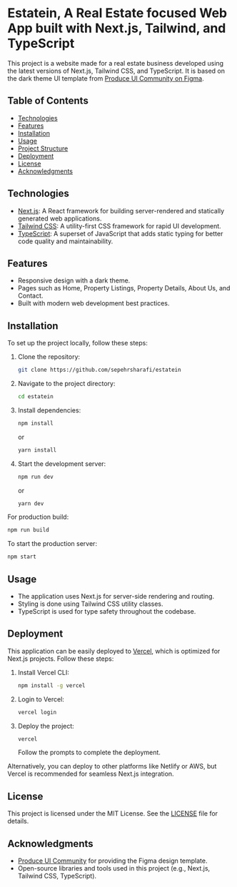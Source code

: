 # Estatein, A Real Estate focused Web App built with Next.js, Tailwind, and TypeScript

This project is a website made for a real estate business developed using the latest versions of Next.js, Tailwind CSS, and TypeScript. It is based on the dark theme UI template from [Produce UI Community on Figma](https://www.figma.com/design/2JqbSdZfePGVO6YZzUA0XM/Real-Estate-Business-Website-UI-Template---Dark-Theme-%7C-Produce-UI--Community-?node-id=45-2&t=XCEmdiEG9VUlzx32-1).

## Table of Contents

- [Technologies](#technologies)
- [Features](#features)
- [Installation](#installation)
- [Usage](#usage)
- [Project Structure](#project-structure)
- [Deployment](#deployment)
- [License](#license)
- [Acknowledgments](#acknowledgments)

## Technologies

- [Next.js](https://nextjs.org/): A React framework for building server-rendered and statically generated web applications.
- [Tailwind CSS](https://tailwindcss.com/): A utility-first CSS framework for rapid UI development.
- [TypeScript](https://www.typescriptlang.org/): A superset of JavaScript that adds static typing for better code quality and maintainability.

## Features

- Responsive design with a dark theme.
- Pages such as Home, Property Listings, Property Details, About Us, and Contact.
- Built with modern web development best practices.

## Installation

To set up the project locally, follow these steps:

1. Clone the repository:

   ```bash
   git clone https://github.com/sepehrsharafi/estatein
   ```

2. Navigate to the project directory:

   ```bash
   cd estatein
   ```

3. Install dependencies:

   ```bash
   npm install
   ```

   or

   ```bash
   yarn install
   ```

4. Start the development server:
   ```bash
   npm run dev
   ```
   or
   ```bash
   yarn dev
   ```

For production build:

```bash
npm run build
```

To start the production server:

```bash
npm start
```

## Usage

- The application uses Next.js for server-side rendering and routing.
- Styling is done using Tailwind CSS utility classes.
- TypeScript is used for type safety throughout the codebase.

## Deployment

This application can be easily deployed to [Vercel](https://vercel.com/), which is optimized for Next.js projects. Follow these steps:

1. Install Vercel CLI:

   ```bash
   npm install -g vercel
   ```

2. Login to Vercel:

   ```bash
   vercel login
   ```

3. Deploy the project:
   ```bash
   vercel
   ```
   Follow the prompts to complete the deployment.

Alternatively, you can deploy to other platforms like Netlify or AWS, but Vercel is recommended for seamless Next.js integration.

## License

This project is licensed under the MIT License. See the [LICENSE](LICENSE) file for details.

## Acknowledgments

- [Produce UI Community](https://www.figma.com/design/2JqbSdZfePGVO6YZzUA0XM/Real-Estate-Business-Website-UI-Template---Dark-Theme-%7C-Produce-UI--Community-?node-id=45-2&t=XCEmdiEG9VUlzx32-1) for providing the Figma design template.
- Open-source libraries and tools used in this project (e.g., Next.js, Tailwind CSS, TypeScript).
